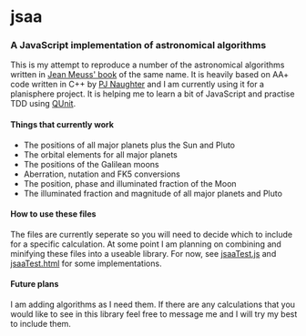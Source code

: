 # jsaa
### A JavaScript implementation of astronomical algorithms
This is my attempt to reproduce a number of the astronomical algorithms written in [Jean Meuss' book](http://www.willbell.com/math/mc1.htm) of the same name. It is heavily based on AA+ code written in C++ by [PJ Naughter](http://www.naughter.com/aa.html) and I am currently using it for a planisphere project. It is helping me to learn a bit of JavaScript and practise TDD using [QUnit](http://qunitjs.com/).

#### Things that currently work
* The positions of all major planets plus the Sun and Pluto
* The orbital elements for all major planets
* The positions of the Galilean moons
* Aberration, nutation and FK5 conversions
* The position, phase and illuminated fraction of the Moon
* The illuminated fraction and magnitude of all major planets and Pluto

#### How to use these files
The files are currently seperate so you will need to decide which to include for a specific calculation. At some point I am planning on combining and minifying these files into a useable library. For now, see [jsaaTest.js](https://github.com/s-marley/jsaa/blob/master/jsaaTest.js) and [jsaaTest.html](https://github.com/s-marley/jsaa/blob/master/jsaaTest.html) for some implementations.

#### Future plans
I am adding algorithms as I need them. If there are any calculations that you would like to see in this library feel free to message me and I will try my best to include them.
